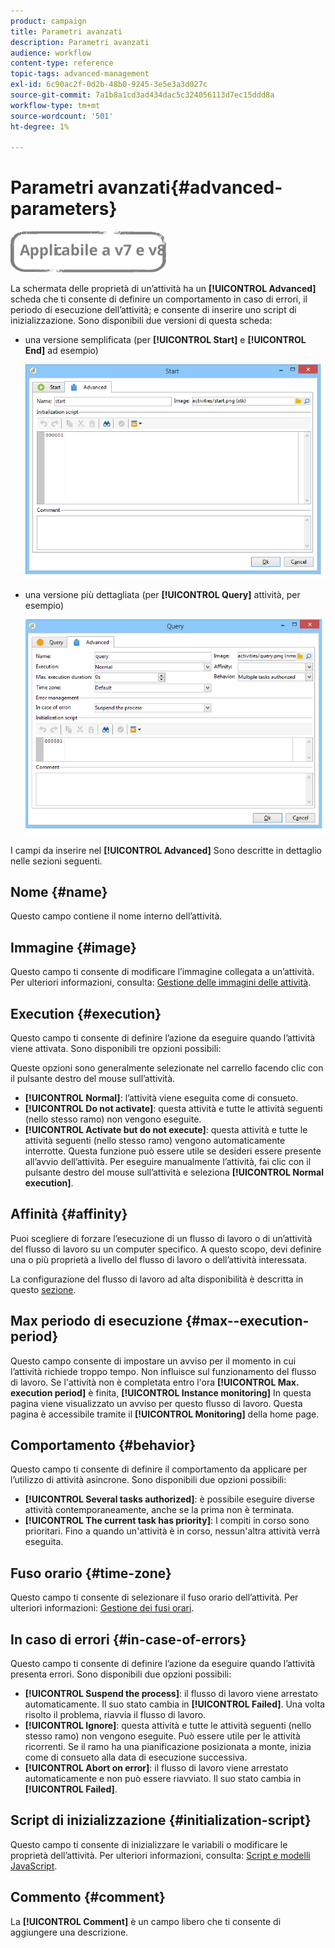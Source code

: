 ```yaml
---
product: campaign
title: Parametri avanzati
description: Parametri avanzati
audience: workflow
content-type: reference
topic-tags: advanced-management
exl-id: 6c90ac2f-0d2b-48b0-9245-3e5e3a3d027c
source-git-commit: 7a1b8a1cd3ad434dac5c324056113d7ec15ddd8a
workflow-type: tm+mt
source-wordcount: '501'
ht-degree: 1%

---
```


# Parametri avanzati{#advanced-parameters}

![](../../assets/common.svg)

La schermata delle proprietà di un’attività ha un **[!UICONTROL Advanced]** scheda che ti consente di definire un comportamento in caso di errori, il periodo di esecuzione dell’attività; e consente di inserire uno script di inizializzazione. Sono disponibili due versioni di questa scheda:

* una versione semplificata (per **[!UICONTROL Start]** e **[!UICONTROL End]** ad esempio)

   ![](assets/wf-advanced-basic.png)

* una versione più dettagliata (per **[!UICONTROL Query]** attività, per esempio)

   ![](assets/wf-advanced-full.png)

I campi da inserire nel **[!UICONTROL Advanced]** Sono descritte in dettaglio nelle sezioni seguenti.

## Nome {#name}

Questo campo contiene il nome interno dell’attività.

## Immagine {#image}

Questo campo ti consente di modificare l’immagine collegata a un’attività. Per ulteriori informazioni, consulta: [Gestione delle immagini delle attività](managing-activity-images.md).

## Execution {#execution}

Questo campo ti consente di definire l’azione da eseguire quando l’attività viene attivata. Sono disponibili tre opzioni possibili:

Queste opzioni sono generalmente selezionate nel carrello facendo clic con il pulsante destro del mouse sull’attività.

* **[!UICONTROL Normal]**: l’attività viene eseguita come di consueto.
* **[!UICONTROL Do not activate]**: questa attività e tutte le attività seguenti (nello stesso ramo) non vengono eseguite.
* **[!UICONTROL Activate but do not execute]**: questa attività e tutte le attività seguenti (nello stesso ramo) vengono automaticamente interrotte. Questa funzione può essere utile se desideri essere presente all’avvio dell’attività. Per eseguire manualmente l’attività, fai clic con il pulsante destro del mouse sull’attività e seleziona **[!UICONTROL Normal execution]**.

## Affinità {#affinity}

Puoi scegliere di forzare l’esecuzione di un flusso di lavoro o di un’attività del flusso di lavoro su un computer specifico. A questo scopo, devi definire una o più proprietà a livello del flusso di lavoro o dell’attività interessata.

La configurazione del flusso di lavoro ad alta disponibilità è descritta in questo [sezione](../../installation/using/configuring-campaign-server.md#high-availability-workflows-and-affinities).


## Max periodo di esecuzione {#max--execution-period}

Questo campo consente di impostare un avviso per il momento in cui l’attività richiede troppo tempo. Non influisce sul funzionamento del flusso di lavoro. Se l&#39;attività non è completata entro l&#39;ora **[!UICONTROL Max. execution period]** è finita, **[!UICONTROL Instance monitoring]** In questa pagina viene visualizzato un avviso per questo flusso di lavoro. Questa pagina è accessibile tramite il **[!UICONTROL Monitoring]** della home page.

## Comportamento {#behavior}

Questo campo ti consente di definire il comportamento da applicare per l’utilizzo di attività asincrone. Sono disponibili due opzioni possibili:

* **[!UICONTROL Several tasks authorized]**: è possibile eseguire diverse attività contemporaneamente, anche se la prima non è terminata.
* **[!UICONTROL The current task has priority]**: I compiti in corso sono prioritari. Fino a quando un&#39;attività è in corso, nessun&#39;altra attività verrà eseguita.

## Fuso orario {#time-zone}

Questo campo ti consente di selezionare il fuso orario dell’attività. Per ulteriori informazioni: [Gestione dei fusi orari](managing-time-zones.md).

## In caso di errori {#in-case-of-errors}

Questo campo ti consente di definire l’azione da eseguire quando l’attività presenta errori. Sono disponibili due opzioni possibili:

* **[!UICONTROL Suspend the process]**: il flusso di lavoro viene arrestato automaticamente. Il suo stato cambia in **[!UICONTROL Failed]**. Una volta risolto il problema, riavvia il flusso di lavoro.
* **[!UICONTROL Ignore]**: questa attività e tutte le attività seguenti (nello stesso ramo) non vengono eseguite. Può essere utile per le attività ricorrenti. Se il ramo ha una pianificazione posizionata a monte, inizia come di consueto alla data di esecuzione successiva.
* **[!UICONTROL Abort on error]**: il flusso di lavoro viene arrestato automaticamente e non può essere riavviato. Il suo stato cambia in **[!UICONTROL Failed]**.

## Script di inizializzazione {#initialization-script}

Questo campo ti consente di inizializzare le variabili o modificare le proprietà dell’attività. Per ulteriori informazioni, consulta: [Script e modelli JavaScript](javascript-scripts-and-templates.md).

## Commento {#comment}

La **[!UICONTROL Comment]** è un campo libero che ti consente di aggiungere una descrizione.
